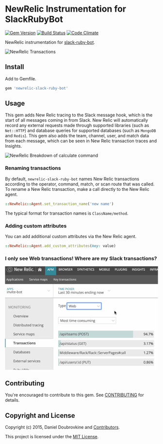 NewRelic Instrumentation for SlackRubyBot
=========================================

[![Gem Version](https://badge.fury.io/rb/newrelic-slack-ruby-bot.svg)](https://badge.fury.io/rb/newrelic-slack-ruby-bot)
[![Build Status](https://travis-ci.org/slack-ruby/newrelic-slack-ruby-bot.svg?branch=master)](https://travis-ci.org/slack-ruby/newrelic-slack-ruby-bot)
[![Code Climate](https://codeclimate.com/github/slack-ruby/newrelic-slack-ruby-bot.svg)](https://codeclimate.com/github/slack-ruby/newrelic-slack-ruby-bot)

NewRelic instrumentation for [slack-ruby-bot](https://github.com/slack-ruby/slack-ruby-bot).

![NewRelic Transactions](screenshots/newrelic_transactions.png)

## Install

Add to Gemfile.

```ruby
gem 'newrelic-slack-ruby-bot'
```

## Usage

This gem adds New Relic tracing to the Slack message hook, which is the start of all messages coming in from Slack.
New Relic will automatically record any external requests made through supported libraries (such as `Net::HTTP`) and database queries for supported databases (such as `MongoDB` and `Redis`).
This gem also adds the team, channel, user, and match data from each message, which can be seen in New Relic transaction traces and Insights.

![NewRelic Breakdown of calculate command](screenshots/newrelic_calculate_breakdown.png)

### Renaming transactions

By default, `newrelic-slack-ruby-bot` names New Relic transactions according to the operator, command, match, or scan route that was called.
To rename a New Relic transaction, make a call directly to the New Relic agent.

```ruby
::NewRelic::Agent.set_transaction_name('new name')
```

The typical format for transaction names is `ClassName/method`.

### Adding custom attributes

You can add additional custom attributes via the New Relic agent.

```ruby
::NewRelic::Agent.add_custom_attributes(key: value)
```

### I only see Web transactions! Where are my Slack transactions?

![NewRelic Transactions menu](screenshots/slack_transactions.gif)

## Contributing

You're encouraged to contribute to this gem. See [CONTRIBUTING](CONTRIBUTING.md) for details.

## Copyright and License

Copyright (c) 2015, Daniel Doubrovkine and [Contributors](CHANGELOG.md).

This project is licensed under the [MIT License](LICENSE.md).
